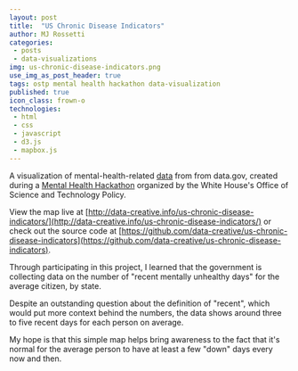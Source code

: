 ```yaml
---
layout: post
title:  "US Chronic Disease Indicators"
author: MJ Rossetti
categories:
 - posts
 - data-visualizations
img: us-chronic-disease-indicators.png
use_img_as_post_header: true
tags: ostp mental health hackathon data-visualization
published: true
icon_class: frown-o
technologies:
 - html
 - css
 - javascript
 - d3.js
 - mapbox.js
---
```


<!--
![a choropleth map showing mental health indicators by state](/assets/images/us-chronic-disease-indicators.png "US Chronic Disease Indicators")
-->

A visualization of mental-health-related [data](http://catalog.data.gov/dataset/u-s-chronic-disease-indicators-cdi) from from data.gov, created during a [Mental Health Hackathon](http://washington.impacthub.net/event/white-house-ostp-mentalhealthhackathon/) organized by the White House's Office of Science and Technology Policy.

View the map live at [http://data-creative.info/us-chronic-disease-indicators/](http://data-creative.info/us-chronic-disease-indicators/)
 or check out the source code at [https://github.com/data-creative/us-chronic-disease-indicators](https://github.com/data-creative/us-chronic-disease-indicators).

Through participating in this project, I learned that the government is collecting data on the number of "recent mentally unhealthy days" for the average citizen, by state.

Despite an outstanding question about the definition of "recent", which would put more context behind the numbers, the data shows around three to five recent days for each person on average.

My hope is that this simple map helps bring awareness to the fact that it's normal for the average person to have at least a few "down" days every now and then.
